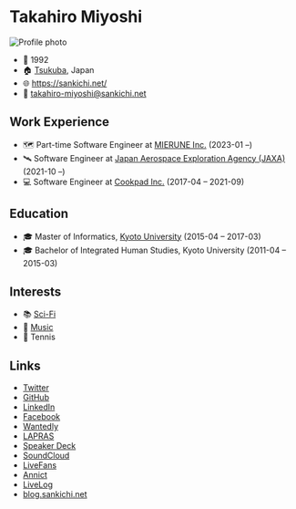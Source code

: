 # Takahiro Miyoshi

![Profile photo](https://www.gravatar.com/avatar/bce862d9ab172a7b03e836640014f6e6?s=256 "Playing the bass guitar at https://osafes.tokyo/archives/2018summer/")

- 🎂 1992
- 🏠 [Tsukuba](https://www.openstreetmap.org/relation/2682891), Japan
- 🌐 https://sankichi.net/
- 📧 takahiro-miyoshi@sankichi.net

## Work Experience

- 🗺️ Part-time Software Engineer at [MIERUNE Inc.](https://www.mierune.co.jp/) (2023-01 –)
- 🛰 Software Engineer at [Japan Aerospace Exploration Agency (JAXA)](https://www.jaxa.jp/) (2021-10 –)
- 💻 Software Engineer at [Cookpad Inc.](https://info.cookpad.com/) (2017-04 – 2021-09)

## Education

- 🎓 Master of Informatics, [Kyoto University](https://www.kyoto-u.ac.jp/) (2015-04 – 2017-03)
- 🎓 Bachelor of Integrated Human Studies, Kyoto University (2011-04 – 2015-03)

## Interests

- 📚 [Sci-Fi](https://sankichi.net/sci-fi)
- 🎸 [Music](https://sankichi.net/music)
- 🎾 Tennis

## Links

- [Twitter](https://twitter.com/sankichi92)
- [GitHub](https://github.com/sankichi92)
- [LinkedIn](https://www.linkedin.com/in/sankichi92/)
- [Facebook](https://www.facebook.com/sankichi92)
- [Wantedly](https://www.wantedly.com/id/sankichi92)
- [LAPRAS](https://lapras.com/public/sankichi92)
- [Speaker Deck](https://speakerdeck.com/sankichi92)
- [SoundCloud](https://soundcloud.com/sankichi92)
- [LiveFans](https://www.livefans.jp/users/prf/B400c08315071a8f)
- [Annict](https://annict.jp/@sankichi92/watched)
- [LiveLog](https://livelog.ku-unplugged.net/members/1)
- [blog.sankichi.net](https://blog.sankichi.net/)
